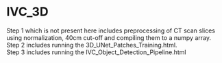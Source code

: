 # IVC_3D

Step 1 which is not present here includes preprocessing of CT scan slices using normalization, 40cm cut-off and compiling them to a numpy array. <br>
Step 2 includes running the 3D_UNet_Patches_Training.html. <br>
Step 3 includes running the IVC_Object_Detection_Pipeline.html <br>
